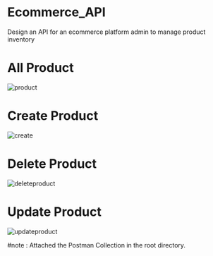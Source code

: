 ﻿# Ecommerce_API

Design an API for an ecommerce platform admin to manage product inventory

# All Product

![product](https://user-images.githubusercontent.com/106314415/215968543-2792ffdd-00fb-4a7e-b091-94ba0268248f.png)

# Create Product

![create](https://user-images.githubusercontent.com/106314415/215968679-8568a190-e201-40e2-bb2f-6d9cdf87a122.png)

# Delete Product

![deleteproduct](https://user-images.githubusercontent.com/106314415/215968754-a75d83b9-6ea1-4cfc-a493-6cb8da7d914d.png)

# Update Product

![updateproduct](https://user-images.githubusercontent.com/106314415/215968829-22815844-54c9-4c04-a49c-de4297731e25.png)


#note : Attached the Postman Collection in the root directory.
